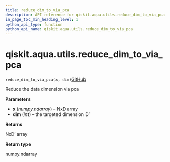 ```yaml
---
title: reduce_dim_to_via_pca
description: API reference for qiskit.aqua.utils.reduce_dim_to_via_pca
in_page_toc_min_heading_level: 1
python_api_type: function
python_api_name: qiskit.aqua.utils.reduce_dim_to_via_pca
---
```


<span id="qiskit-aqua-utils-reduce-dim-to-via-pca" />

# qiskit.aqua.utils.reduce\_dim\_to\_via\_pca

<span id="qiskit.aqua.utils.reduce_dim_to_via_pca" />

`reduce_dim_to_via_pca(x, dim)`[GitHub](https://github.com/qiskit-community/qiskit-aqua/tree/stable/0.8/qiskit/aqua/utils/dataset_helper.py "view source code")

Reduce the data dimension via pca

**Parameters**

*   **x** (*numpy.ndarray*) – NxD array
*   **dim** (*int*) – the targeted dimension D’

**Returns**

NxD’ array

**Return type**

numpy.ndarray

